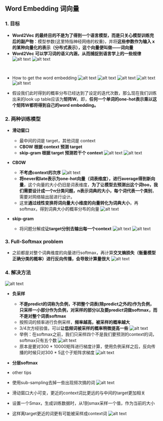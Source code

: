## Word Embedding 词向量 
### 1. 目标
- **Word2Vec 的最终目的不是为了得到一个语言模型，而是只关心模型训练完后的副产物**：模型参数(这里特指神经网络的权重)，并将**这些参数作为输入 x 的某种向量化的表示（分布式表示），这个向量便叫做——词向量**
- **Word2Vec 可以学习词的语义内涵，从而捕捉到语言学上的一些规律**
![alt text](figures/image-43.png)
![alt text](figures/image-44.png)
<br>

- How to get the word embedding 
![alt text](figures/CBOW1.png)
![alt text](figures/CBOW2.png)
![alt text](figures/CBOW3.png)
![alt text](figures/CBOW4.png)
![alt text](figures/CBOW5.png)

- 假设我们此时得到的概率分布已经达到了设定的迭代次数，那么现在我们训练出来的look up table应该为**矩阵W**。即，**任何一个单词的one-hot表示乘以这个矩阵W都将得到自己的word embedding。**

### 2. 两种训练模型
- **滑动窗口**
    - 最中间的词是 target，其他词是 context
    - **CBOW 根据 context 预测 target**
    - **skip-gram 根据 target 预测若干个 context**
    ![alt text](figures/image-45.png) 
    ![alt text](figures/image-46.png)


- **CBOW**
    - **不考虑context的次序**
    ![alt text](figures/image-47.png)
    - **将never和late表示为one-hot向量（词表维度），进行average得到新向量**，这个向量的大小仍旧是词表维度，**为了让模型去预测出这个词too，我们需要设计成一个n分类问题，n表示词典的大小，每个词代表一个类别**，需要对网络输出层进行设计。
    - 这里**通过线性变换将词向量大小维度的向量转化为词典大小**，再softmax，得到词典大小的概率分布的向量
    ![alt text](figures/image-48.png)

- **skip-gram**
    - 将问题分解成**让target分别去输出每一个context**
    ![alt text](figures/image-49.png)
    ![alt text](figures/image-50.png)

### 3. Full-Softmax problem
- 之前都是对整个词典维度的向量进行softmax，再计算**交叉熵损失（衡量模型正确分类的概率）进行反向传播，会导致计算量很大**
![alt text](figures/image-51.png)

### 4. 解决方法
![alt text](figures/image-52.png)
- **负采样**
    - **不是predict的词称为负例，不把整个词表(除predict之外的)作为负例，只采样一小部分作为负例，对采样的部分以及要predict词做softmax，而不是对整个词表softmax**
    - 按照词的频率进行负例采样，**频率越高，被采样的概率越大**
    - 3/4次方经验值，可以**让低频词被采样的概率稍微提高一些**
    ![alt text](figures/image-53.png)
    - 举例：在softmax之前，我们只采样四个不是我们要预测的context的词，softmax只有五个数
    ![alt text](figures/image-54.png)
    - 原本是要对300 * 10000矩阵进行梯度计算，使用负例采样之后，反向传播的时候只对300 * 5这个子矩阵求梯度
    ![alt text](figures/image-55.png)


- **分层softmax**

- other tips
- 使用sub-sampling去掉一些出现频次搞的词
![alt text](figures/image-56.png)
- 滑动窗口大小可变，更近的context词比更远的与中间的target更加相关
- 设置一个Smax，生成训练数据时，从1到smax采样一个值，作为当前的大小
- 这样离target更近的词更有可能被采样成context词
![alt text](figures/image-57.png)